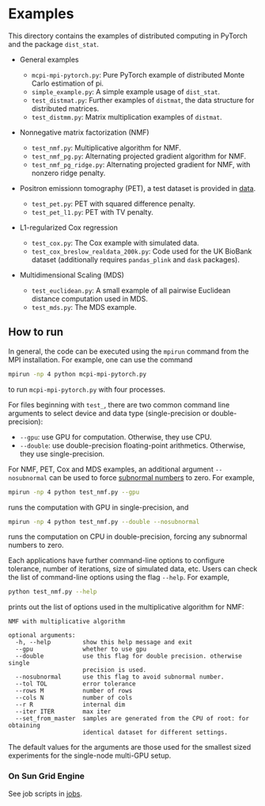 # Examples
This directory contains the examples of distributed computing in PyTorch and the package `dist_stat`.

- General examples
    - `mcpi-mpi-pytorch.py`: Pure PyTorch example of distributed Monte Carlo estimation of pi. 
    - `simple_example.py`: A simple example usage of `dist_stat`.
    - `test_distmat.py`: Further examples of `distmat`, the data structure for distributed matrices.
    - `test_distmm.py`: Matrix multiplication examples of `distmat`. 

- Nonnegative matrix factorization (NMF)
    - `test_nmf.py`: Multiplicative algorithm for NMF.
    - `test_nmf_pg.py`: Alternating projected gradient algorithm for NMF.
    - `test_nmf_pg_ridge.py`: Alternating projected gradient for NMF, with nonzero ridge penalty.
- Positron emissionn tomography (PET), a test dataset is provided in [data](../data).
    - `test_pet.py`: PET with squared difference penalty.
    - `test_pet_l1.py`: PET with TV penalty.
- L1-regularized Cox regression
    - `test_cox.py`: The Cox example with simulated data.
    - `test_cox_breslow_realdata_200k.py`: Code used for the UK BioBank dataset (additionally requires `pandas_plink` and `dask` packages).
- Multidimensional Scaling (MDS)
    - `test_euclidean.py`: A small example of all pairwise Euclidean distance computation used in MDS.
    - `test_mds.py`: The MDS example.
    
## How to run
In general, the code can be executed using the `mpirun` command from the MPI installation. For example, one can use the command 
```sh
mpirun -np 4 python mcpi-mpi-pytorch.py
```
to run `mcpi-mpi-pytorch.py` with four processes. 

For files beginning with `test_`, there are two common command line arguments to select device and data type (single-precision or double-precision):

- `--gpu`: use GPU for computation. Otherwise, they use CPU.
- `--double`: use double-precision floating-point arithmetics. Otherwise, they use single-precision.

For NMF, PET, Cox and MDS examples, an additional argument `--nosubnormal` can be used to force [subnormal numbers](https://en.wikipedia.org/wiki/Denormal_number) to zero.
For example, 
```sh
mpirun -np 4 python test_nmf.py --gpu
```
runs the computation with GPU in single-precision, and 
```sh
mpirun -np 4 python test_nmf.py --double --nosubnormal
```
runs the computation on CPU in double-precision, forcing any subnormal numbers to zero. 

Each applications have further command-line options to configure tolerance, number of iterations, size of simulated data, etc. 
Users can check the list of command-line options using the flag `--help`. For example, 
```sh 
python test_nmf.py --help
```
prints out the list of options used in the multiplicative algorithm for NMF:
```
NMF with multiplicative algorithm

optional arguments:
  -h, --help         show this help message and exit
  --gpu              whether to use gpu
  --double           use this flag for double precision. otherwise single
                     precision is used.
  --nosubnormal      use this flag to avoid subnormal number.
  --tol TOL          error tolerance
  --rows M           number of rows
  --cols N           number of cols
  --r R              internal dim
  --iter ITER        max iter
  --set_from_master  samples are generated from the CPU of root: for obtaining
                     identical dataset for different settings.
```
The default values for the arguments are those used for the smallest sized experiments for the single-node multi-GPU setup.

### On Sun Grid Engine
See job scripts in [jobs](../jobs).


